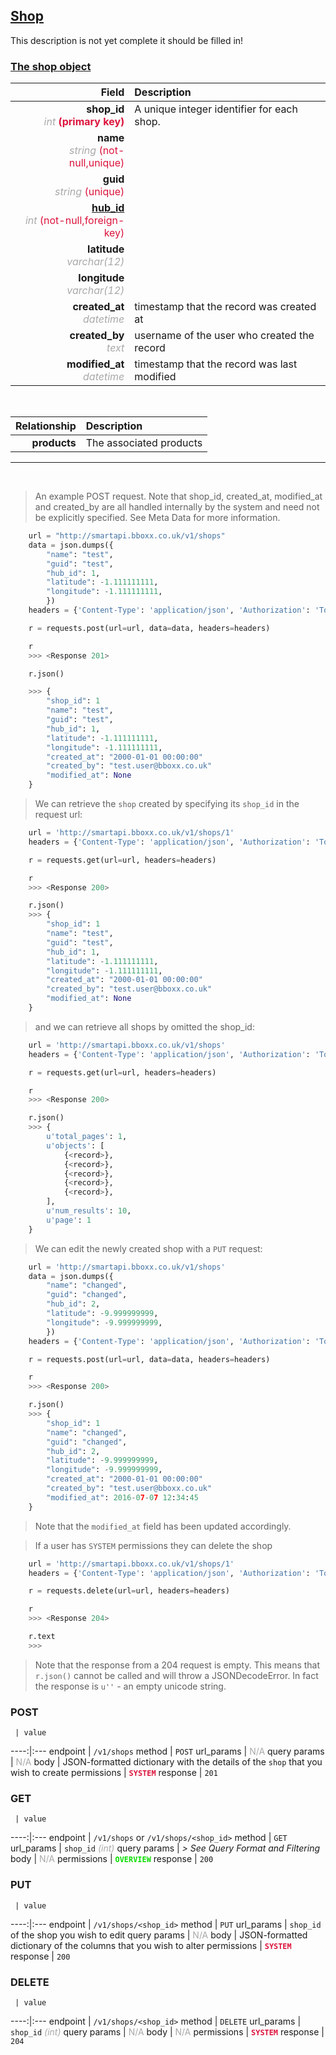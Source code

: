 ## <u>Shop</u>
This description is not yet complete it should be filled in!


### <u>The shop object</u>

Field | Description
------:|:------------
__shop_id__ <br><font color="DarkGray">_int_</font> <font color="Crimson">__(primary key)__</font> | A unique integer identifier for each shop.
__name__ <br><font color="DarkGray">_string_</font> <font color="Crimson">(not-null,unique)</font> | 
__guid__ <br><font color="DarkGray">_string_</font> <font color="Crimson">(unique)</font> | 
__<a href="/#hub">hub_id</a>__ <br><font color="DarkGray">_int_</font> <font color="Crimson">(not-null,foreign-key)</font> | 
__latitude__ <br><font color="DarkGray">_varchar(12)_</font> <font color="Crimson"></font> | 
__longitude__ <br><font color="DarkGray">_varchar(12)_</font> <font color="Crimson"></font> | 
__created_at__  <br><font color="DarkGray">_datetime_</font> | timestamp that the record was created at
__created_by__  <br><font color="DarkGray">_text_</font>| username of the user who created the record
__modified_at__ <br><font color="DarkGray">_datetime_</font>| timestamp that the record was last modified


<br>

Relationship | Description
-------------:|:------------
__products__ | The associated products


<hr>
<br>

> An example POST request. Note that shop_id, created_at, modified_at and created_by are all handled internally by the system and need not be explicitly specified. See Meta Data for more information.

```python
    url = "http://smartapi.bboxx.co.uk/v1/shops"
    data = json.dumps({
		"name": "test",
		"guid": "test",
		"hub_id": 1,
		"latitude": -1.111111111,
		"longitude": -1.111111111,
		})
    headers = {'Content-Type': 'application/json', 'Authorization': 'Token token=' + <valid_token>}

    r = requests.post(url=url, data=data, headers=headers)

    r
    >>> <Response 201>

    r.json()

    >>> {
		"shop_id": 1
		"name": "test",
		"guid": "test",
		"hub_id": 1,
		"latitude": -1.111111111,
		"longitude": -1.111111111,
		"created_at": "2000-01-01 00:00:00"
		"created_by": "test.user@bboxx.co.uk"
		"modified_at": None
	}
```

> We can retrieve the `shop` created by specifying its `shop_id` in the request url:

```python
    url = 'http://smartapi.bboxx.co.uk/v1/shops/1'
    headers = {'Content-Type': 'application/json', 'Authorization': 'Token token=' + <valid_token>}

    r = requests.get(url=url, headers=headers)

    r
    >>> <Response 200>

    r.json()
    >>> {
		"shop_id": 1
		"name": "test",
		"guid": "test",
		"hub_id": 1,
		"latitude": -1.111111111,
		"longitude": -1.111111111,
		"created_at": "2000-01-01 00:00:00"
		"created_by": "test.user@bboxx.co.uk"
		"modified_at": None
	}
```

> and we can retrieve all shops by omitted the shop_id:

```python
    url = 'http://smartapi.bboxx.co.uk/v1/shops'
    headers = {'Content-Type': 'application/json', 'Authorization': 'Token token=' + <valid_token>}

    r = requests.get(url=url, headers=headers)

    r
    >>> <Response 200>

    r.json()
    >>> {
        u'total_pages': 1,
        u'objects': [
            {<record>},
            {<record>},
            {<record>},
            {<record>},
            {<record>},
        ],
        u'num_results': 10,
        u'page': 1
    }
```

> We can edit the newly created shop with a `PUT` request:

```python
    url = 'http://smartapi.bboxx.co.uk/v1/shops'
    data = json.dumps({
		"name": "changed",
		"guid": "changed",
		"hub_id": 2,
		"latitude": -9.999999999,
		"longitude": -9.999999999,
		})
    headers = {'Content-Type': 'application/json', 'Authorization': 'Token token=' + <valid_token>}

    r = requests.post(url=url, data=data, headers=headers)

    r
    >>> <Response 200>

    r.json()
    >>> {
		"shop_id": 1
		"name": "changed",
		"guid": "changed",
		"hub_id": 2,
		"latitude": -9.999999999,
		"longitude": -9.999999999,
		"created_at": "2000-01-01 00:00:00"
		"created_by": "test.user@bboxx.co.uk"
		"modified_at": 2016-07-07 12:34:45
	}
```
> Note that the `modified_at` field has been updated accordingly.

> If a user has `SYSTEM` permissions they can delete the shop

```python
    url = 'http://smartapi.bboxx.co.uk/v1/shops/1'
    headers = {'Content-Type': 'application/json', 'Authorization': 'Token token=' + <valid_token>}

    r = requests.delete(url=url, headers=headers)

    r
    >>> <Response 204>

    r.text
    >>>
```
> Note that the response from a 204 request is empty. This means that `r.json()` cannot be called and will throw a JSONDecodeError. In fact the response is `u''` - an empty unicode string.


### POST
     | value
 ----:|:---
endpoint | `/v1/shops`
method | `POST`
url_params | <font color="DarkGray">N/A</font>
query params | <font color="DarkGray">N/A</font>
body | JSON-formatted dictionary with the details of the `shop` that you wish to create
permissions | <font color="Crimson">__`SYSTEM`__</font>
response | `201`

### GET
     | value
 ----:|:---
endpoint | `/v1/shops` or `/v1/shops/<shop_id>`
method | `GET`
url_params | `shop_id` <font color="DarkGray">_(int)_</font>
query params | *> See Query Format and Filtering*
body | <font color="DarkGray">N/A</font>
permissions | <font color="Jade">__`OVERVIEW`__</font>
response | `200`

### PUT
     | value
 ----:|:---
endpoint | `/v1/shops/<shop_id>`
method | `PUT`
url_params | `shop_id` of the shop you wish to edit
query params | <font color="DarkGray">N/A</font>
body | JSON-formatted dictionary of the columns that you wish to alter
permissions | <font color="Crimson">__`SYSTEM`__</font>
response | `200`

### DELETE
     | value
 ----:|:---
endpoint | `/v1/shops/<shop_id>`
method | `DELETE`
url_params | `shop_id` <font color="DarkGray">_(int)_</font>
query params | <font color="DarkGray">N/A</font>
body | <font color="DarkGray">N/A</font>
permissions | <font color="Crimson">__`SYSTEM`__</font>
response | `204`
    
